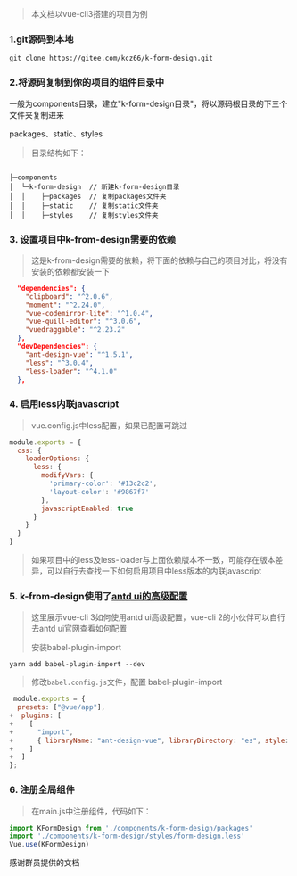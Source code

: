 > 本文档以vue-cli3搭建的项目为例

### 1.git源码到本地

```git clone https://gitee.com/kcz66/k-form-design.git```



### 2.将源码复制到你的项目的组件目录中

一般为components目录，建立"k-form-design目录"，将以源码根目录的下三个文件夹复制进来

packages、static、styles



> 目录结构如下：

```

├─components
│  └─k-form-design	// 新建k-form-design目录
│  │	├─packages	// 复制packages文件夹
│  │	├─static	// 复制static文件夹
│  │  	├─styles	// 复制styles文件夹

```



### 3. 设置项目中k-from-design需要的依赖

> 这是k-from-design需要的依赖，将下面的依赖与自己的项目对比，将没有安装的依赖都安装一下

```json
  "dependencies": {
    "clipboard": "^2.0.6",
    "moment": "^2.24.0",
    "vue-codemirror-lite": "^1.0.4",
    "vue-quill-editor": "^3.0.6",
    "vuedraggable": "^2.23.2"
  },
  "devDependencies": {
    "ant-design-vue": "^1.5.1",
    "less": "^3.0.4",
    "less-loader": "^4.1.0"
  },
```



### 4. 启用less内联javascript

> vue.config.js中less配置，如果已配置可跳过

```js
module.exports = {
  css: {
    loaderOptions: {
      less: {
        modifyVars: {
          'primary-color': '#13c2c2',
          'layout-color': '#9867f7'
        },
        javascriptEnabled: true
      }
    }
  }
}
```

> 如果项目中的less及less-loader与上面依赖版本不一致，可能存在版本差异，可以自行去查找一下如何启用项目中less版本的内联javascript

### 5. k-from-design使用了[antd ui的高级配置](https://www.antdv.com/docs/vue/use-with-vue-cli-cn/#%E9%AB%98%E7%BA%A7%E9%85%8D%E7%BD%AE)

> 这里展示vue-cli 3如何使用antd ui高级配置，vue-cli 2的小伙伴可以自行去antd ui官网查看如何配置
>
> 安装babel-plugin-import

```
yarn add babel-plugin-import --dev
```

> 修改`babel.config.js`文件，配置 babel-plugin-import

```js
 module.exports = {
  presets: ["@vue/app"],
+  plugins: [
+    [
+      "import",
+      { libraryName: "ant-design-vue", libraryDirectory: "es", style: true }
+    ]
+  ]
};
```



### 6. 注册全局组件

> 在main.js中注册组件，代码如下：

```javascript
import KFormDesign from './components/k-form-design/packages'
import './components/k-form-design/styles/form-design.less'
Vue.use(KFormDesign)
```



感谢群员提供的文档